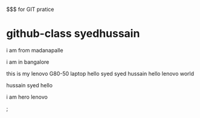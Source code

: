 $$$ for GIT pratice
# github-class  syedhussain
i am from madanapalle

i am in bangalore

this is my lenovo G80-50 laptop
hello syed
syed hussain
hello  lenovo world

hussain syed hello

i am hero lenovo




;
